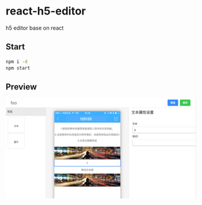 # react-h5-editor
h5 editor base on react

## Start
```sh
npm i -d 
npm start
```
## Preview

<img src="docs/image/preview.png"  alt="preview" align=center />
